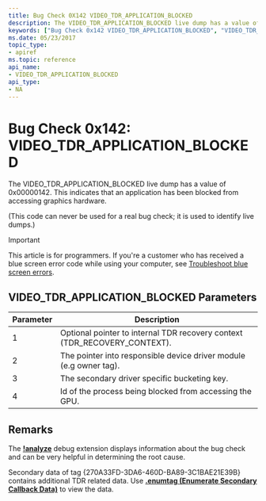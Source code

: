 ```yaml
---
title: Bug Check 0X142 VIDEO_TDR_APPLICATION_BLOCKED
description: The VIDEO_TDR_APPLICATION_BLOCKED live dump has a value of 0x00000142. This indicates that an application has been blocked from accessing graphics hardware.
keywords: ["Bug Check 0x142 VIDEO_TDR_APPLICATION_BLOCKED", "VIDEO_TDR_APPLICATION_BLOCKED"]
ms.date: 05/23/2017
topic_type:
- apiref
ms.topic: reference
api_name:
- VIDEO_TDR_APPLICATION_BLOCKED
api_type:
- NA
---
```


# Bug Check 0x142: VIDEO\_TDR\_APPLICATION\_BLOCKED


The VIDEO\_TDR\_APPLICATION\_BLOCKED live dump has a value of 0x00000142. This indicates that an application has been blocked from accessing graphics hardware.

(This code can never be used for a real bug check; it is used to identify live dumps.)

> [!IMPORTANT]
> This article is for programmers. If you're a customer who has received a blue screen error code while using your computer, see [Troubleshoot blue screen errors](https://www.windows.com/stopcode).


## VIDEO\_TDR\_APPLICATION\_BLOCKED Parameters


| Parameter | Description                                                                 |
|-----------|-----------------------------------------------------------------------------|
| 1         | Optional pointer to internal TDR recovery context (TDR\_RECOVERY\_CONTEXT). |
| 2         | The pointer into responsible device driver module (e.g owner tag).          |
| 3         | The secondary driver specific bucketing key.                                |
| 4         | Id of the process being blocked from accessing the GPU.                     |

 

## Remarks

The [**!analyze**](../debuggercmds/-analyze.md) debug extension displays information about the bug check and can be very helpful in determining the root cause.

Secondary data of tag {270A33FD-3DA6-460D-BA89-3C1BAE21E39B} contains additional TDR related data. Use [**.enumtag (Enumerate Secondary Callback Data)**](../debuggercmds/-enumtag--enumerate-secondary-callback-data-.md) to view the data.
